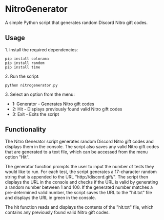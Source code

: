 # NitroGenerator

<!DOCTYPE html>
<html lang="en>
  <head>
    <meta charset="UTF-8">
  </head>
  <body>
    <p>A simple Python script that generates random Discord Nitro gift codes.</p>
    <h2>Usage</h2>
    <p>1. Install the required dependencies:</p>
    <code>pip install colorama</code>
    <br>
    <code>pip install random</code>
    <br>
    <code>pip install time</code>
    <p>2. Run the script:</p>
    <code>python nitrogenerator.py</code>
    <p>3. Select an option from the menu:</p>
    <ul>
      <li>1: Generator - Generates Nitro gift codes</li>
      <li>2: Hit - Displays previously found valid Nitro gift codes</li>
      <li>3: Exit - Exits the script</li>
    </ul>
    <h2>Functionality</h2>
    <p>The Nitro Generator script generates random Discord Nitro gift codes and displays them in the console. The script also saves any valid Nitro gift codes that are generated to a text file, which can be accessed from the menu option "Hit".</p>
    <p>The generator function prompts the user to input the number of tests they would like to run. For each test, the script generates a 17-character random string that is appended to the URL "http://discord.gift/". The script then displays the URL in the console and checks if the URL is valid by generating a random number between 1 and 100. If the generated number matches a pre-determined valid number, the script saves the URL to the "hit.txt" file and displays the URL in green in the console.</p>
    <p>The hit function reads and displays the contents of the "hit.txt" file, which contains any previously found valid Nitro gift codes.</p>
  </body>
</html>
